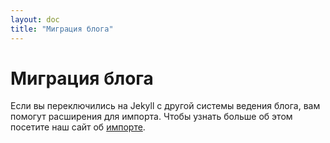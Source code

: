 ```yaml
---
layout: doc
title: "Миграция блога"
---
```

# Миграция блога

Если вы переключились на Jekyll с другой системы ведения блога, вам помогут расширения для импорта. Чтобы узнать больше об этом посетите наш сайт об [импорте](http://import.jekyllrb.com/docs/home/).